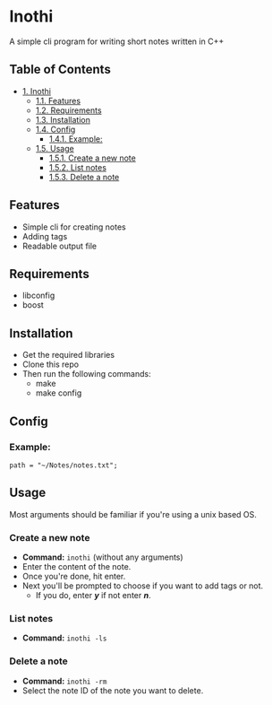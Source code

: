 # Inothi

A simple cli program for writing short notes written in C++

<div id="table-of-contents">
<h2>Table of Contents</h2>
<div id="text-table-of-contents">
<ul>
<li><a href="#sec-1">1. Inothi</a>
<ul>
<li><a href="#sec-1-1">1.1. Features</a></li>
<li><a href="#sec-1-2">1.2. Requirements</a></li>
<li><a href="#sec-1-3">1.3. Installation</a></li>
<li><a href="#sec-1-4">1.4. Config</a>
<ul>
<li><a href="#sec-1-4-1">1.4.1. Example:</a></li>
</ul>
</li>
<li><a href="#sec-1-5">1.5. Usage</a>
<ul>
<li><a href="#sec-1-5-1">1.5.1. Create a new note</a></li>
<li><a href="#sec-1-5-2">1.5.2. List notes</a></li>
<li><a href="#sec-1-5-3">1.5.3. Delete a note</a></li>
</ul>
</li>
</ul>
</li>
</ul>
</div>
</div>

## Features

-   Simple cli for creating notes
-   Adding tags
-   Readable output file

## Requirements

-   libconfig
-   boost

## Installation

-   Get the required libraries
-   Clone this repo
-   Then run the following commands:
    -   make
    -   make config

## Config

### Example:

`path = "~/Notes/notes.txt";`

## Usage

Most arguments should be familiar if you're using a unix based OS.

### Create a new note

-   **Command:** `inothi` (without any arguments)
-   Enter the content of the note.
-   Once you're done, hit enter.
-   Next you'll be prompted to choose if you want to add tags or not.
    -   If you do, enter ***y*** if not enter ***n***.

### List notes

-   **Command:** `inothi -ls`

### Delete a note

-   **Command:** `inothi -rm`
-   Select the note ID of the note you want to delete.